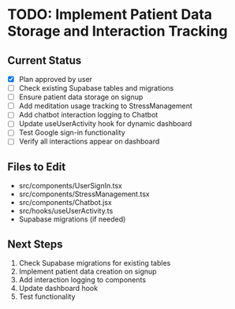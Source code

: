 # TODO: Implement Patient Data Storage and Interaction Tracking

## Current Status
- [x] Plan approved by user
- [ ] Check existing Supabase tables and migrations
- [ ] Ensure patient data storage on signup
- [ ] Add meditation usage tracking to StressManagement
- [ ] Add chatbot interaction logging to Chatbot
- [ ] Update useUserActivity hook for dynamic dashboard
- [ ] Test Google sign-in functionality
- [ ] Verify all interactions appear on dashboard

## Files to Edit
- src/components/UserSignIn.tsx
- src/components/StressManagement.tsx
- src/components/Chatbot.jsx
- src/hooks/useUserActivity.ts
- Supabase migrations (if needed)

## Next Steps
1. Check Supabase migrations for existing tables
2. Implement patient data creation on signup
3. Add interaction logging to components
4. Update dashboard hook
5. Test functionality
